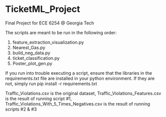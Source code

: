 # TicketML_Project
Final Project for ECE 6254 @ Georgia Tech

The scripts are meant to be run in the following order:
1. feature_extraction_visualization.py
2. Nearest_Gas.py
3. build_neg_data.py
4. ticket_classification.py
5. Poster_plot_gen.py

If you run into trouble executing a script, ensure that the libraries in the requirements.txt file are installed in your python environment. 
If they are not, simply run pip install -r requirements.txt

Traffic_Violations.csv is the original dataset, Traffic_Violations_Features.csv is the result of running script #1, Traffic_Violations_With_5_Times_Negatives.csv is the result of running scripts #2 & #3
